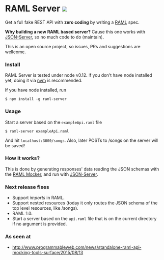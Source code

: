 # RAML Server [![](https://badge.fury.io/js/raml-server.svg)](http://badge.fury.io/js/raml-server)
Get a full fake REST API with **zero coding** by writing a [RAML](http://raml.org/) spec.

**Why building a new RAML based server?** Cause this one works with [JSON-Server](https://github.com/typicode/json-server), so no much code to do (maintain).

This is an open source project, so issues, PRs and suggestions are wellcome.

### Install

RAML Server is tested under node v0.12. If you don't have node installed yet, doing it via [nvm](https://github.com/creationix/nvm) is recommended.

If you have node installed, run

```
$ npm install -g raml-server
```

### Usage

Start a server based on the ```exampleApi.raml``` file

```
$ raml-server exampleApi.raml
```

And hit ```localhost:3000/songs```. Also, later POSTs to /songs on the server will be saved!

### How it works?

This is done by generating responses' data reading the JSON schemas with the [RAML Mocker](https://github.com/RePoChO/raml-mocker), and run with [JSON-Server](https://github.com/typicode/json-server).

### Next release fixes

* Support _imports_ in RAML.
* Support nested resources (today it only routes the JSON schema of the top level resources, like /songs).
* RAML 1.0.
* Start a server based on the ```api.raml``` file that is on the current directory if no argument is provided.

### As seen at

* http://www.programmableweb.com/news/standalone-raml-api-mocking-tools-surface/2015/08/13
